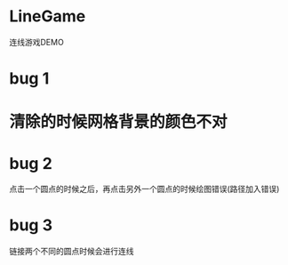 # LineGame
连线游戏DEMO
# bug 1
# 清除的时候网格背景的颜色不对
# bug 2
点击一个圆点的时候之后，再点击另外一个圆点的时候绘图错误(路径加入错误)
# bug 3
链接两个不同的圆点时候会进行连线


